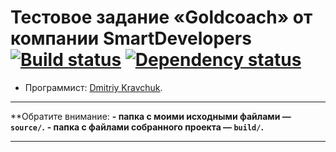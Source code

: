 # Тестовое задание «Goldcoach» от компании SmartDevelopers [![Build status][travis-image]][travis-url] [![Dependency status][dependency-image]][dependency-url]

* Программист: [Dmitriy Kravchuk](https://www.linkedin.com/in/mytrofann/).

---

**Обратите внимание:
**- папка с моими исходными файлами — `source/`.**
**- папка с файлами собранного проекта — `build/`.**


---

[travis-image]: https://travis-ci.org/htmlacademy-adaptive/461429-sedona.svg?branch=master
[travis-url]: https://travis-ci.org/htmlacademy-adaptive/461429-sedona
[dependency-image]: https://david-dm.org/htmlacademy-adaptive/461429-sedona/dev-status.svg?style=flat-square
[dependency-url]: https://david-dm.org/htmlacademy-adaptive/461429-sedona?type=dev
